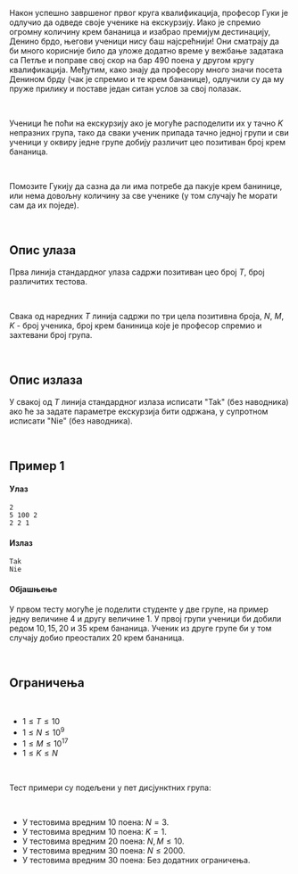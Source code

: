 Након успешно завршеног првог круга квалификација, професор Гуки је одлучио да одведе своје ученике на екскурзију. Иако је спремио огромну количину крем бананица и изабрао премијум дестинацију, Денино брдо, његови ученици нису баш најсрећнији! Они сматрају да би много корисније било да уложе додатно време у вежбање задатака са Петље и поправе свој скор на бар 490 поена у другом кругу квалификација. Међутим, како знају да професору много значи посета Денином брду (чак је спремио и те крем бананице), одлучили су да му пруже прилику и поставе један ситан услов за свој полазак.

<br>

Ученици ће поћи на екскурзију ако је могуће расподелити их у тачно $K$ непразних група, тако да сваки ученик припада тачно једној групи и сви ученици у оквиру једне групе добију различит цео позитиван број крем бананица.

<br>

Помозите Гукију да сазна да ли има потребе да пакује крем банинице, или нема довољну количину за све ученике (у том случају ће морати сам да их поједе).

<br>

## Опис улаза
Прва линија стандардног улаза садржи позитиван цео број $T$, број различитих тестова.

<br>

Свака од наредних $T$ линија садржи по три цела позитивна броја, $N$, $M$, $K$ - број ученика, број крем баниница које је професор спремио и захтевани број група.

<br>

## Опис излаза
У свакој од $T$ линија стандардног излаза исписати "Tak" (без наводника) ако ће за задате параметре екскурзија бити одржана, у супротном исписати "Nie" (без наводника).

<br>

## Пример 1
#### Улаз
```
2
5 100 2
2 2 1
```

#### Излаз
```
Tak
Nie
```

#### Објашњење
У првом тесту могуће је поделити студенте у две групе, на пример једну величине $4$ и другу величине $1$. У првој групи ученици би добили редом $10, 15, 20$ и $35$ крем банaница. Ученик из друге групе би у том случају добио преосталих $20$ крем бананица.

<br>

## Ограничења

<br>

- $1 \leq Т \leq 10$
- $1 \leq N \leq 10^9$
- $1 \leq M \leq 10^{17}$
- $1 \leq K \leq N$

<br>

Тест примери су подељени у пет дисјунктних група:

<br>

- У тестовима вредним 10 поена: $N = 3$.
- У тестовима вредним 10 поена: $K = 1$.
- У тестовима вредним 20 поена: $N, M \leq 10$.
- У тестовима вредним 30 поена: $N \leq 2000$.
- У тестовима вредним 30 поена: Без додатних ограничења.
